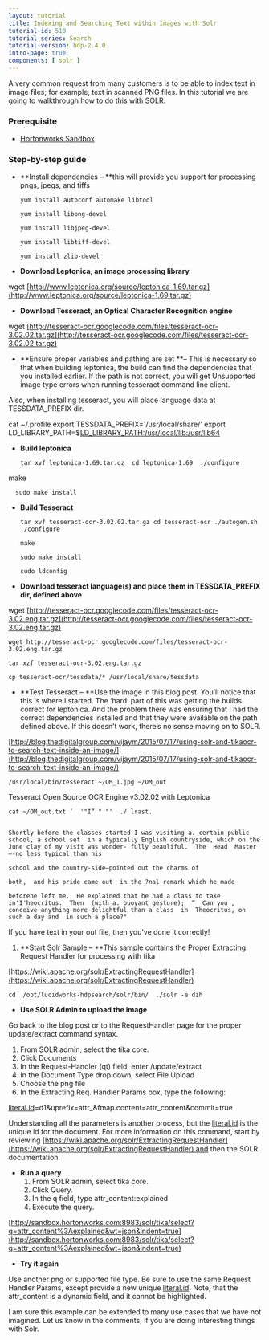 ```yaml
---
layout: tutorial
title: Indexing and Searching Text within Images with Solr
tutorial-id: 510
tutorial-series: Search
tutorial-version: hdp-2.4.0
intro-page: true
components: [ solr ]
---
```



A very common request from many customers is to be able to index text in image files; for example, text in scanned PNG files. In this tutorial we are going to walkthrough how to do this with SOLR.

### [](#prerequisite)Prerequisite

*   [Hortonworks Sandbox](http://hortonworks.com/sandbox)

### [](#step-by-step-guide)Step-by-step guide

*   **Install dependencies – **this will provide you support for processing pngs, jpegs, and tiffs



        yum install autoconf automake libtool

        yum install libpng-devel

        yum install libjpeg-devel

        yum install libtiff-devel

        yum install zlib-devel



*   **Download Leptonica, an image processing library**



wget [http://www.leptonica.org/source/leptonica-1.69.tar.gz](http://www.leptonica.org/source/leptonica-1.69.tar.gz)



*   **Download Tesseract, an Optical Character Recognition engine**



wget [http://tesseract-ocr.googlecode.com/files/tesseract-ocr-3.02.02.tar.gz](http://tesseract-ocr.googlecode.com/files/tesseract-ocr-3.02.02.tar.gz)



*   **Ensure proper variables and pathing are set **– This is necessary so that when building leptonica, the build can find the dependencies that you installed earlier. If the path is not correct, you will get Unsupported image type errors when running tesseract command line client.

Also, when installing tesseract, you will place language data at TESSDATA_PREFIX dir.



cat ~/.profile export TESSDATA_PREFIX='/usr/local/share/'  export LD_LIBRARY_PATH=$[LD_LIBRARY_PATH:/usr/local/lib:/usr/lib64](http://ld_library_path/usr/local/lib:/usr/lib64)



*   **Build leptonica**



        tar xvf leptonica-1.69.tar.gz  cd leptonica-1.69  ./configure

make

      sudo make install



*   **Build Tesseract**



        tar xvf tesseract-ocr-3.02.02.tar.gz cd tesseract-ocr ./autogen.sh ./configure

        make

        sudo make install

        sudo ldconfig



*   **Download tesseract language(s) and place them in TESSDATA_PREFIX dir, defined above**



wget [http://tesseract-ocr.googlecode.com/files/tesseract-ocr-3.02.eng.tar.gz](http://tesseract-ocr.googlecode.com/files/tesseract-ocr-3.02.eng.tar.gz)

    wget http://tesseract-ocr.googlecode.com/files/tesseract-ocr-3.02.eng.tar.gz

    tar xzf tesseract-ocr-3.02.eng.tar.gz

    cp tesseract-ocr/tessdata/* /usr/local/share/tessdata



*   **Test Tesseract – **Use the image in this blog post. You’ll notice that this is where I started. The ‘hard’ part of this was getting the builds correct for leptonica. And the problem there was ensuring that I had the correct dependencies installed and that they were available on the path defined above. If this doesn’t work, there’s no sense moving on to SOLR.

[http://blog.thedigitalgroup.com/vijaym/2015/07/17/using-solr-and-tikaocr-to-search-text-inside-an-image/](http://blog.thedigitalgroup.com/vijaym/2015/07/17/using-solr-and-tikaocr-to-search-text-inside-an-image/)

    /usr/local/bin/tesseract ~/OM_1.jpg ~/OM_out

Tesseract Open Source OCR Engine v3.02.02 with Leptonica



    cat ~/OM_out.txt ‘  '"I“ " "'  ./ lrast.  


    Shortly before the classes started I was visiting a. certain public school, a school set  in a typically English countryside, which on the June clay of my visit was wonder- fully beauliful.  The  Head  Master—-no less typical than his

    school and the country-side—pointed out the charms of

    both,  and his pride came out  in the ?nal remark which he made

    beforehe left me.  He explained that he had a class to take in'I'heocritus.  Then  (with a. buoyant gesture);  “  Can you , conceive anything more delightful than a class  in  Theocritus, on such a day and  in such a place?"



If you have text in your out file, then you’ve done it correctly!

1.  **Start Solr Sample – **This sample contains the Proper Extracting Request Handler for processing with tika

[https://wiki.apache.org/solr/ExtractingRequestHandler](https://wiki.apache.org/solr/ExtractingRequestHandler)

    cd  /opt/lucidworks-hdpsearch/solr/bin/  ./solr -e dih

*   **Use SOLR Admin to upload the image**

Go back to the blog post or to the RequestHandler page for the proper update/extract command syntax.

1. From SOLR admin, select the tika core.
2. Click Documents
3. In the Request-Handler (qt) field, enter /update/extract
4. In the Document Type drop down, select File Upload
5. Choose the png file
6. In the Extracting Req. Handler Params box, type the following:

[literal.id](http://literal.id/)=d1&uprefix=attr_&fmap.content=attr_content&commit=true

Understanding all the parameters is another process, but the [literal.id](http://literal.id/) is the unique id for the document. For more information on this command, start by reviewing [https://wiki.apache.org/solr/ExtractingRequestHandler](https://wiki.apache.org/solr/ExtractingRequestHandler) and then the SOLR documentation.

*   **Run a query**
    1.  From SOLR admin, select tika core.
    2.  Click Query.
    3.  In the q field, type attr_content:explained
    4.  Execute the query.

[http://sandbox.hortonworks.com:8983/solr/tika/select?q=attr_content%3Aexplained&wt=json&indent=true](http://sandbox.hortonworks.com:8983/solr/tika/select?q=attr_content%3Aexplained&wt=json&indent=true)

*   **Try it again**

Use another png or supported file type. Be sure to use the same Request Handler Params, except provide a new unique [literal.id](http://literal.id/). Note, that the attr_content is a dynamic field, and it cannot be highlighted.

I am sure this example can be extended to many use cases that we have not imagined. Let us know in the comments, if you are doing interesting things with Solr.  